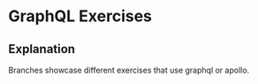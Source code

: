 # GraphQL Exercises

## Explanation
Branches showcase different exercises that use graphql or apollo.
